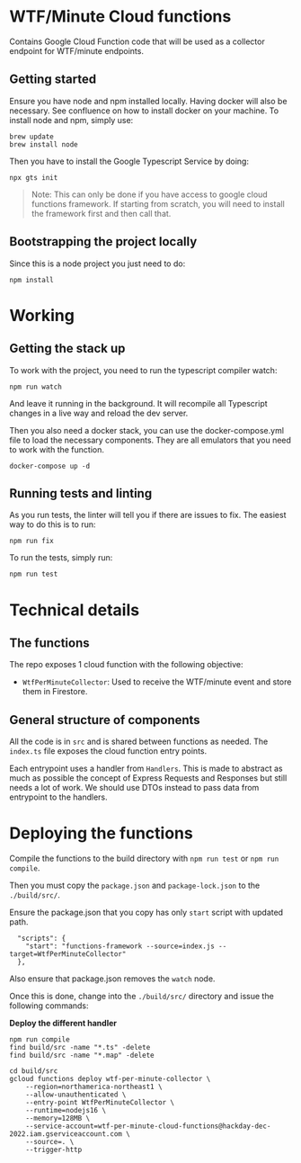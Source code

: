 # WTF/Minute Cloud functions

Contains Google Cloud Function code that will be used as a collector endpoint for WTF/minute endpoints.

## Getting started

Ensure you have node and npm installed locally. Having docker will also be necessary. See confluence on how to install docker on your machine. To install node and npm, simply use:

```
brew update
brew install node
```

Then you have to install the Google Typescript Service by doing:

```
npx gts init
```

> Note: This can only be done if you have access to google cloud functions framework. If starting from scratch, you will need to install the framework first and then call that. 

## Bootstrapping the project locally

Since this is a node project you just need to do:

```
npm install
```

# Working

## Getting the stack up

To work with the project, you need to run the typescript compiler watch:

```
npm run watch
```

And leave it running in the background. It will recompile all Typescript changes in a live way and reload the dev server.

Then you also need a docker stack, you can use the docker-compose.yml file to load the necessary components. They are all emulators that you need to work with the function.

```
docker-compose up -d
```

## Running tests and linting

As you run tests, the linter will tell you if there are issues to fix. The easiest way to do this is to run:

```
npm run fix
```

To run the tests, simply run:

```
npm run test
```

# Technical details

## The functions

The repo exposes 1 cloud function with the following objective:

- `WtfPerMinuteCollector`: Used to receive the WTF/minute event and store them in Firestore.

## General structure of components

All the code is in `src` and is shared between functions as needed. The `index.ts` file exposes the  cloud function entry points.

Each entrypoint uses a handler from `Handlers`. This is made to abstract as much as possible the concept of Express Requests and Responses but still needs a lot of work. We should use DTOs instead to pass data from entrypoint to the handlers.

# Deploying the functions

Compile the functions to the build directory with `npm run test` or `npm run compile`.

Then you must copy the `package.json` and `package-lock.json` to the `./build/src/`.

Ensure the package.json that you copy has only `start` script with updated path. 

```
  "scripts": {
    "start": "functions-framework --source=index.js --target=WtfPerMinuteCollector"
  },
```

Also ensure that package.json removes the `watch` node.

Once this is done, change into the `./build/src/` directory and issue the following commands:

**Deploy the different handler**

```
npm run compile
find build/src -name "*.ts" -delete
find build/src -name "*.map" -delete

cd build/src
gcloud functions deploy wtf-per-minute-collector \
    --region=northamerica-northeast1 \
    --allow-unauthenticated \
    --entry-point WtfPerMinuteCollector \
    --runtime=nodejs16 \
    --memory=128MB \
    --service-account=wtf-per-minute-cloud-functions@hackday-dec-2022.iam.gserviceaccount.com \
    --source=. \
    --trigger-http
```